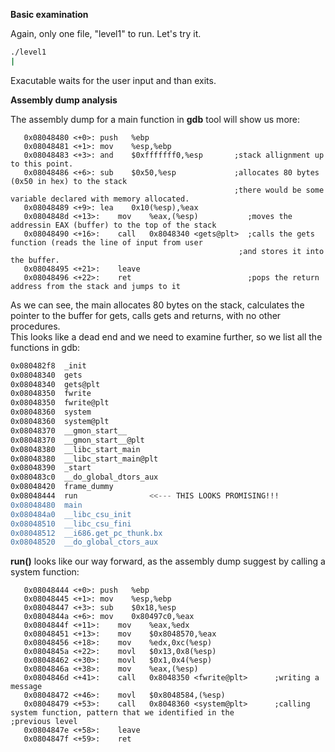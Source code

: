 **Basic examination**

Again, only one file, "level1" to run. Let's try it.
~~~bash
./level1
|
~~~
Exacutable waits for the user input and than exits. 

**Assembly dump analysis**

The assembly dump for a main function in **gdb** tool will show us more:
~~~assembly
   0x08048480 <+0>:	push   %ebp
   0x08048481 <+1>:	mov    %esp,%ebp
   0x08048483 <+3>:	and    $0xfffffff0,%esp       ;stack allignment up to this point.
   0x08048486 <+6>:	sub    $0x50,%esp             ;allocates 80 bytes (0x50 in hex) to the stack
                                                  ;there would be some variable declared with memory allocated.
   0x08048489 <+9>:	lea    0x10(%esp),%eax    
   0x0804848d <+13>:	mov    %eax,(%esp)           ;moves the addressin EAX (buffer) to the top of the stack
   0x08048490 <+16>:	call   0x8048340 <gets@plt>  ;calls the gets function (reads the line of input from user
                                                   ;and stores it into the buffer.
   0x08048495 <+21>:	leave
   0x08048496 <+22>:	ret                          ;pops the return address from the stack and jumps to it
~~~

As we can see, the main allocates 80 bytes on the stack, calculates the pointer to the buffer for gets, calls gets and returns, with no other procedures.   
This looks like a dead end and we need to examine further, so we list all the functions in gdb:
~~~bash
0x080482f8  _init
0x08048340  gets
0x08048340  gets@plt
0x08048350  fwrite
0x08048350  fwrite@plt
0x08048360  system
0x08048360  system@plt
0x08048370  __gmon_start__
0x08048370  __gmon_start__@plt
0x08048380  __libc_start_main
0x08048380  __libc_start_main@plt
0x08048390  _start
0x080483c0  __do_global_dtors_aux
0x08048420  frame_dummy
0x08048444  run                <<--- THIS LOOKS PROMISING!!!
0x08048480  main
0x080484a0  __libc_csu_init
0x08048510  __libc_csu_fini
0x08048512  __i686.get_pc_thunk.bx
0x08048520  __do_global_ctors_aux
~~~
**run()** looks like our way forward, as the assembly dump suggest by calling a system function:
~~~assembly
   0x08048444 <+0>:	push   %ebp
   0x08048445 <+1>:	mov    %esp,%ebp
   0x08048447 <+3>:	sub    $0x18,%esp
   0x0804844a <+6>:	mov    0x80497c0,%eax
   0x0804844f <+11>:	mov    %eax,%edx
   0x08048451 <+13>:	mov    $0x8048570,%eax
   0x08048456 <+18>:	mov    %edx,0xc(%esp)
   0x0804845a <+22>:	movl   $0x13,0x8(%esp)
   0x08048462 <+30>:	movl   $0x1,0x4(%esp)
   0x0804846a <+38>:	mov    %eax,(%esp)
   0x0804846d <+41>:	call   0x8048350 <fwrite@plt>      ;writing a message
   0x08048472 <+46>:	movl   $0x8048584,(%esp)
   0x08048479 <+53>:	call   0x8048360 <system@plt>      ;calling system function, pattern that we identified in the                                                            ;previous level
   0x0804847e <+58>:	leave  
   0x0804847f <+59>:	ret  
~~~
